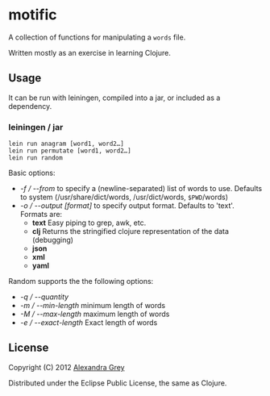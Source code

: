 # motific

A collection of functions for manipulating a `words` file.

Written mostly as an exercise in learning Clojure.

## Usage

It can be run with leiningen, compiled into a jar, or included as a dependency.

### leiningen / jar

```
lein run anagram [word1, word2…]
lein run permutate [word1, word2…]
lein run random
```

Basic options:

* _-f / --from_ to specify a (newline-separated) list of words to use. Defaults to system (/usr/share/dict/words, /usr/dict/words, `$PWD`/words)
* _-o / --output [format]_ to specify output format. Defaults to 'text'. Formats are:
    * **text** Easy piping to grep, awk, etc.
    * **clj** Returns the stringified clojure representation of the data (debugging)
    * **json**
    * **xml**
    * **yaml**

Random supports the the following options:

* _-q / --quantity_
* _-m / --min-length_ minimum length of words
* _-M / --max-length_ maximum length of words
* _-e / --exact-length_ Exact length of words

## License

Copyright (C) 2012 [Alexandra Grey](http://alexa.is "alexa.is")

Distributed under the Eclipse Public License, the same as Clojure.

